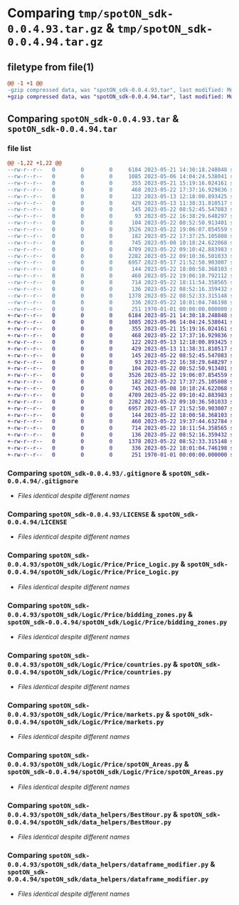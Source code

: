 # Comparing `tmp/spotON_sdk-0.0.4.93.tar.gz` & `tmp/spotON_sdk-0.0.4.94.tar.gz`

## filetype from file(1)

```diff
@@ -1 +1 @@
-gzip compressed data, was "spotON_sdk-0.0.4.93.tar", last modified: Mon May 22 19:06:23 2023, max compression
+gzip compressed data, was "spotON_sdk-0.0.4.94.tar", last modified: Mon May 22 19:37:49 2023, max compression
```

## Comparing `spotON_sdk-0.0.4.93.tar` & `spotON_sdk-0.0.4.94.tar`

### file list

```diff
@@ -1,22 +1,22 @@
--rw-r--r--   0        0        0     6184 2023-05-21 14:30:18.248848 spotON_sdk-0.0.4.93/.gitignore
--rw-r--r--   0        0        0     1085 2023-05-06 14:04:24.538041 spotON_sdk-0.0.4.93/LICENSE
--rw-r--r--   0        0        0      355 2023-05-21 15:19:16.024161 spotON_sdk-0.0.4.93/pyproject.toml
--rw-r--r--   0        0        0      468 2023-05-22 17:37:16.929836 spotON_sdk-0.0.4.93/spotON_sdk/Logic/Feedback/Feedback.py
--rw-r--r--   0        0        0      122 2023-05-13 12:18:00.893425 spotON_sdk-0.0.4.93/spotON_sdk/Logic/Feedback/Sensors.py
--rw-r--r--   0        0        0      429 2023-05-13 11:38:31.810517 spotON_sdk-0.0.4.93/spotON_sdk/Logic/Feedback/Units.py
--rw-r--r--   0        0        0      145 2023-05-22 08:52:45.547083 spotON_sdk-0.0.4.93/spotON_sdk/Logic/Feedback/__init__.py
--rw-r--r--   0        0        0       93 2023-05-22 16:38:29.648297 spotON_sdk-0.0.4.93/spotON_sdk/Logic/Output/Switchtypes.py
--rw-r--r--   0        0        0      104 2023-05-22 08:52:50.913401 spotON_sdk-0.0.4.93/spotON_sdk/Logic/Output/__init__.py
--rw-r--r--   0        0        0     3526 2023-05-22 19:06:07.854559 spotON_sdk-0.0.4.93/spotON_sdk/Logic/Price/Price_Logic.py
--rw-r--r--   0        0        0      182 2023-05-22 17:37:25.105808 spotON_sdk-0.0.4.93/spotON_sdk/Logic/Price/__init__.py
--rw-r--r--   0        0        0      745 2023-05-08 10:18:24.622068 spotON_sdk-0.0.4.93/spotON_sdk/Logic/Price/bidding_zones.py
--rw-r--r--   0        0        0     4709 2023-05-22 09:10:42.883983 spotON_sdk-0.0.4.93/spotON_sdk/Logic/Price/countries.py
--rw-r--r--   0        0        0     2282 2023-05-22 09:10:36.501033 spotON_sdk-0.0.4.93/spotON_sdk/Logic/Price/markets.py
--rw-r--r--   0        0        0     6957 2023-05-17 21:52:50.903007 spotON_sdk-0.0.4.93/spotON_sdk/Logic/Price/spotON_Areas.py
--rw-r--r--   0        0        0      144 2023-05-22 18:00:58.368103 spotON_sdk-0.0.4.93/spotON_sdk/Logic/__init__.py
--rw-r--r--   0        0        0      460 2023-05-22 19:06:10.792112 spotON_sdk-0.0.4.93/spotON_sdk/__init__.py
--rw-r--r--   0        0        0      714 2023-05-22 18:11:54.358565 spotON_sdk-0.0.4.93/spotON_sdk/data_helpers/BestHour.py
--rw-r--r--   0        0        0      136 2023-05-22 08:52:16.359432 spotON_sdk-0.0.4.93/spotON_sdk/data_helpers/__init__.py
--rw-r--r--   0        0        0     1378 2023-05-22 08:52:33.315148 spotON_sdk-0.0.4.93/spotON_sdk/data_helpers/dataframe_modifier.py
--rw-r--r--   0        0        0      336 2023-05-22 18:01:04.746198 spotON_sdk-0.0.4.93/spotON_sdk/spotON_controller.py
--rw-r--r--   0        0        0      251 1970-01-01 00:00:00.000000 spotON_sdk-0.0.4.93/PKG-INFO
+-rw-r--r--   0        0        0     6184 2023-05-21 14:30:18.248848 spotON_sdk-0.0.4.94/.gitignore
+-rw-r--r--   0        0        0     1085 2023-05-06 14:04:24.538041 spotON_sdk-0.0.4.94/LICENSE
+-rw-r--r--   0        0        0      355 2023-05-21 15:19:16.024161 spotON_sdk-0.0.4.94/pyproject.toml
+-rw-r--r--   0        0        0      468 2023-05-22 17:37:16.929836 spotON_sdk-0.0.4.94/spotON_sdk/Logic/Feedback/Feedback.py
+-rw-r--r--   0        0        0      122 2023-05-13 12:18:00.893425 spotON_sdk-0.0.4.94/spotON_sdk/Logic/Feedback/Sensors.py
+-rw-r--r--   0        0        0      429 2023-05-13 11:38:31.810517 spotON_sdk-0.0.4.94/spotON_sdk/Logic/Feedback/Units.py
+-rw-r--r--   0        0        0      145 2023-05-22 08:52:45.547083 spotON_sdk-0.0.4.94/spotON_sdk/Logic/Feedback/__init__.py
+-rw-r--r--   0        0        0       93 2023-05-22 16:38:29.648297 spotON_sdk-0.0.4.94/spotON_sdk/Logic/Output/Switchtypes.py
+-rw-r--r--   0        0        0      104 2023-05-22 08:52:50.913401 spotON_sdk-0.0.4.94/spotON_sdk/Logic/Output/__init__.py
+-rw-r--r--   0        0        0     3526 2023-05-22 19:06:07.854559 spotON_sdk-0.0.4.94/spotON_sdk/Logic/Price/Price_Logic.py
+-rw-r--r--   0        0        0      182 2023-05-22 17:37:25.105808 spotON_sdk-0.0.4.94/spotON_sdk/Logic/Price/__init__.py
+-rw-r--r--   0        0        0      745 2023-05-08 10:18:24.622068 spotON_sdk-0.0.4.94/spotON_sdk/Logic/Price/bidding_zones.py
+-rw-r--r--   0        0        0     4709 2023-05-22 09:10:42.883983 spotON_sdk-0.0.4.94/spotON_sdk/Logic/Price/countries.py
+-rw-r--r--   0        0        0     2282 2023-05-22 09:10:36.501033 spotON_sdk-0.0.4.94/spotON_sdk/Logic/Price/markets.py
+-rw-r--r--   0        0        0     6957 2023-05-17 21:52:50.903007 spotON_sdk-0.0.4.94/spotON_sdk/Logic/Price/spotON_Areas.py
+-rw-r--r--   0        0        0      144 2023-05-22 18:00:58.368103 spotON_sdk-0.0.4.94/spotON_sdk/Logic/__init__.py
+-rw-r--r--   0        0        0      460 2023-05-22 19:37:44.632784 spotON_sdk-0.0.4.94/spotON_sdk/__init__.py
+-rw-r--r--   0        0        0      714 2023-05-22 18:11:54.358565 spotON_sdk-0.0.4.94/spotON_sdk/data_helpers/BestHour.py
+-rw-r--r--   0        0        0      136 2023-05-22 08:52:16.359432 spotON_sdk-0.0.4.94/spotON_sdk/data_helpers/__init__.py
+-rw-r--r--   0        0        0     1378 2023-05-22 08:52:33.315148 spotON_sdk-0.0.4.94/spotON_sdk/data_helpers/dataframe_modifier.py
+-rw-r--r--   0        0        0      336 2023-05-22 18:01:04.746198 spotON_sdk-0.0.4.94/spotON_sdk/spotON_controller.py
+-rw-r--r--   0        0        0      251 1970-01-01 00:00:00.000000 spotON_sdk-0.0.4.94/PKG-INFO
```

### Comparing `spotON_sdk-0.0.4.93/.gitignore` & `spotON_sdk-0.0.4.94/.gitignore`

 * *Files identical despite different names*

### Comparing `spotON_sdk-0.0.4.93/LICENSE` & `spotON_sdk-0.0.4.94/LICENSE`

 * *Files identical despite different names*

### Comparing `spotON_sdk-0.0.4.93/spotON_sdk/Logic/Price/Price_Logic.py` & `spotON_sdk-0.0.4.94/spotON_sdk/Logic/Price/Price_Logic.py`

 * *Files identical despite different names*

### Comparing `spotON_sdk-0.0.4.93/spotON_sdk/Logic/Price/bidding_zones.py` & `spotON_sdk-0.0.4.94/spotON_sdk/Logic/Price/bidding_zones.py`

 * *Files identical despite different names*

### Comparing `spotON_sdk-0.0.4.93/spotON_sdk/Logic/Price/countries.py` & `spotON_sdk-0.0.4.94/spotON_sdk/Logic/Price/countries.py`

 * *Files identical despite different names*

### Comparing `spotON_sdk-0.0.4.93/spotON_sdk/Logic/Price/markets.py` & `spotON_sdk-0.0.4.94/spotON_sdk/Logic/Price/markets.py`

 * *Files identical despite different names*

### Comparing `spotON_sdk-0.0.4.93/spotON_sdk/Logic/Price/spotON_Areas.py` & `spotON_sdk-0.0.4.94/spotON_sdk/Logic/Price/spotON_Areas.py`

 * *Files identical despite different names*

### Comparing `spotON_sdk-0.0.4.93/spotON_sdk/data_helpers/BestHour.py` & `spotON_sdk-0.0.4.94/spotON_sdk/data_helpers/BestHour.py`

 * *Files identical despite different names*

### Comparing `spotON_sdk-0.0.4.93/spotON_sdk/data_helpers/dataframe_modifier.py` & `spotON_sdk-0.0.4.94/spotON_sdk/data_helpers/dataframe_modifier.py`

 * *Files identical despite different names*

